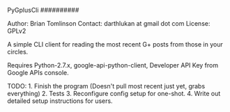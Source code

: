 PyGplusCli
##########

Author: Brian Tomlinson
Contact: darthlukan at gmail dot com
License: GPLv2

A simple CLI client for reading the most recent G+
posts from those in your circles.

Requires Python-2.7.x, google-api-python-client, 
Developer API Key from Google APIs console.

TODO:
    1. Finish the program (Doesn't pull most recent just yet, grabs everything)
    2. Tests
    3. Reconfigure config setup for one-shot.
    4. Write out detailed setup instructions for users.
